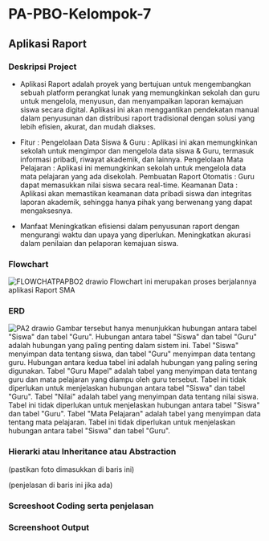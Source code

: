 # PA-PBO-Kelompok-7

## Aplikasi Raport

### Deskripsi Project
- Aplikasi Raport  adalah proyek yang bertujuan untuk mengembangkan sebuah platform perangkat lunak yang memungkinkan sekolah dan guru untuk mengelola, menyusun, dan menyampaikan laporan kemajuan siswa secara digital. Aplikasi ini akan menggantikan pendekatan manual dalam penyusunan dan distribusi raport tradisional dengan solusi yang lebih efisien, akurat, dan mudah diakses.

- Fitur : 
Pengelolaan Data Siswa & Guru : Aplikasi ini akan memungkinkan sekolah untuk mengimpor dan mengelola data siswa & Guru, termasuk informasi pribadi, riwayat akademik, dan lainnya.
Pengelolaan Mata Pelajaran    : Aplikasi ini memungkinkan sekolah untuk mengelola data mata pelajaran yang ada disekolah.
Pembuatan Raport Otomatis     : Guru dapat memasukkan nilai siswa secara real-time. 
Keamanan Data                 : Aplikasi akan memastikan keamanan data pribadi siswa dan integritas laporan akademik, sehingga hanya pihak yang berwenang yang dapat mengaksesnya.

- Manfaat
Meningkatkan efisiensi dalam penyusunan raport dengan mengurangi waktu dan upaya yang diperlukan.
Meningkatkan akurasi dalam penilaian dan pelaporan kemajuan siswa.

### Flowchart

![FLOWCHATPAPBO2 drawio](https://github.com/PA-PBO-Kelompok-7/Kelompok-7-PA-PBO/assets/122207319/6145be54-c474-467b-9efa-bcde3805344f)
Flowchart ini merupakan proses berjalannya aplikasi Raport SMA

### ERD

![PA2 drawio](https://github.com/PA-PBO-Kelompok-7/Kelompok-7-PA-PBO/assets/122207319/fe087f76-7734-4aa7-a669-20219b865f28)
Gambar tersebut hanya menunjukkan hubungan antara tabel "Siswa" dan tabel "Guru". Hubungan antara tabel "Siswa" dan tabel "Guru" adalah hubungan yang paling penting dalam sistem ini. Tabel "Siswa" menyimpan data tentang siswa, dan tabel "Guru" menyimpan data tentang guru. Hubungan antara kedua tabel ini adalah hubungan yang paling sering digunakan.
Tabel "Guru Mapel" adalah tabel yang menyimpan data tentang guru dan mata pelajaran yang diampu oleh guru tersebut. Tabel ini tidak diperlukan untuk menjelaskan hubungan antara tabel "Siswa" dan tabel "Guru".
Tabel "Nilai" adalah tabel yang menyimpan data tentang nilai siswa. Tabel ini tidak diperlukan untuk menjelaskan hubungan antara tabel "Siswa" dan tabel "Guru".
Tabel "Mata Pelajaran" adalah tabel yang menyimpan data tentang mata pelajaran. Tabel ini tidak diperlukan untuk menjelaskan hubungan antara tabel "Siswa" dan tabel "Guru".

### Hierarki atau Inheritance atau Abstraction

(pastikan foto dimasukkan di baris ini)

(penjelasan di baris ini jika ada)

### Screeshoot Coding serta penjelasan

### Screenshoot Output


